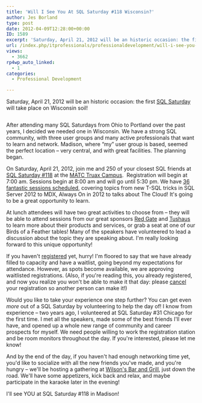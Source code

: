 ```yaml
---
title: 'Will I See You At SQL Saturday #118 Wisconsin?'
author: Jes Borland
type: post
date: 2012-04-09T12:28:00+00:00
ID: 1589
excerpt: 'Saturday, April 21, 2012 will be an historic occasion: the first SQL Saturday will take place on Wisconsin soil!'
url: /index.php/itprofessionals/professionaldevelopment/will-i-see-you-at/
views:
  - 3662
rp4wp_auto_linked:
  - 1
categories:
  - Professional Development

---
```

Saturday, April 21, 2012 will be an historic occasion: the first [SQL Saturday][1] will take place on Wisconsin soil!

<p style="text-align: center;">
  <img src="/wp-content/uploads/blogs/ITProfessionals/sqlcowtipping.gif?mtime=1322861751" alt="" />
</p>

After attending many SQL Saturdays from Ohio to Portland over the past years, I decided we needed one in Wisconsin. We have a strong SQL community, with three user groups and many active professionals that want to learn and network. Madison, where “my” user group is based, seemed the perfect location – very central, and with great facilities. The planning began.

On Saturday, April 21, 2012, join me and 250 of your closest SQL friends at [SQL Saturday #118][2] at the [MATC Truax Campus][3].  Registration will begin at 7:00 am. Sessions begin at 8:00 am and will go until 5:30 pm. We have [36 fantastic sessions scheduled][4], covering topics from new T-SQL tricks in SQL Server 2012 to MDX, Always On in 2012 to talks about The Cloud! It's going to be a great opportunity to learn.

At lunch attendees will have two great activities to choose from – they will be able to attend sessions from our great sponsors [Red Gate][5] and [Tushaus][6] to learn more about their products and services, or grab a seat at one of our Birds of a Feather tables! Many of the speakers have volunteered to lead a discussion about the topic they are speaking about. I'm really looking forward to this unique opportunity!

If you haven't [registered][7] yet, hurry! I'm floored to say that we have already filled to capacity and have a waitlist, going beyond my expectations for attendance. However, as spots become available, we are approving waitlisted registrations. (Also, if you're reading this, you already registered, and now you realize you won't be able to make it that day: please [cancel][8] your registration so another person can make it!)

Would you like to take your experience one step further? You can get even _more_ out of a SQL Saturday by volunteering to help the day of! I know from experience – two years ago, I volunteered at SQL Saturday #31 Chicago for the first time. I met all the speakers, made some of the best friends I'll ever have, and opened up a whole new range of community and career prospects for myself. We need people willing to work the registration station and be room monitors throughout the day. If you're interested, please let me know!

And by the end of the day, if you haven't had enough networking time yet, you'd like to socialize with all the new friends you've made, and you're hungry – we'll be hosting a gathering at [Wilson's Bar and Grill][9], just down the road. We'll have some appetizers, kick back and relax, and maybe participate in the karaoke later in the evening!

I'll see YOU at SQL Saturday #118 in Madison!

 

<p style="text-align: center;">
  <img src="http://www.sqlsaturday.com/images/sqlsat118_web.png" alt="" />
</p>

 [1]: http://sqlsaturday.com/
 [2]: http://sqlsaturday.com/118/eventhome.aspx
 [3]: http://maps.google.com/maps?q=3550+Anderson+St,+Madison,+WI+53704&hl=en&ll=43.122851,-89.327774&spn=0.021143,0.045447&sll=37.0625,-95.677068&sspn=46.677964,93.076172&hnear=3550+Anderson+St,+Madison,+Wisconsin+53704&t=m&z=15
 [4]: http://sqlsaturday.com/118/schedule.aspx
 [5]: http://www.red-gate.com/
 [6]: http://tushaus.com/Home.aspx
 [7]: http://sqlsaturday.com/118/register.aspx
 [8]: http://sqlsaturday.com/118/changestatusrequest.aspx
 [9]: http://www.wilsonssportsbarandgrill.com/